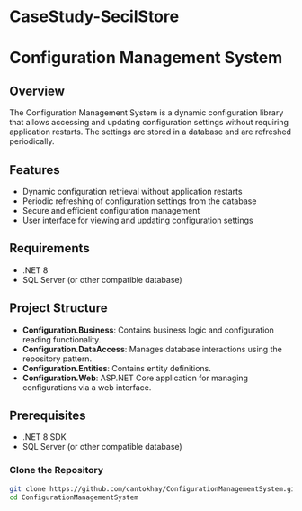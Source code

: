 # CaseStudy-SecilStore
# Configuration Management System

## Overview

The Configuration Management System is a dynamic configuration library that allows accessing and updating configuration settings without requiring application restarts. The settings are stored in a database and are refreshed periodically.

## Features

- Dynamic configuration retrieval without application restarts
- Periodic refreshing of configuration settings from the database
- Secure and efficient configuration management
- User interface for viewing and updating configuration settings

## Requirements

- .NET 8
- SQL Server (or other compatible database)

## Project Structure

- **Configuration.Business**: Contains business logic and configuration reading functionality.
- **Configuration.DataAccess**: Manages database interactions using the repository pattern.
- **Configuration.Entities**: Contains entity definitions.
- **Configuration.Web**: ASP.NET Core application for managing configurations via a web interface.

## Prerequisites

- .NET 8 SDK
- SQL Server (or other compatible database)

### Clone the Repository

```bash
git clone https://github.com/cantokhay/ConfigurationManagementSystem.git
cd ConfigurationManagementSystem
